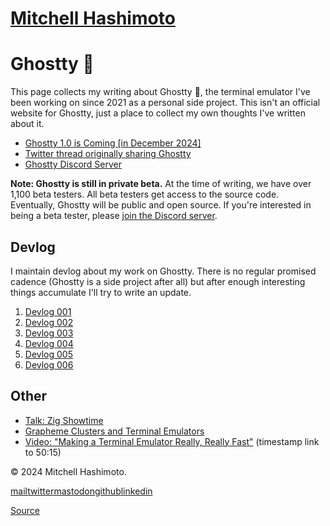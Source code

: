 [Mitchell Hashimoto](/)
=======================

Ghostty 👻
==========

This page collects my writing about Ghostty 👻, the terminal emulator I've been working on since 2021 as a personal side project. This isn't an official website for Ghostty, just a place to collect my own thoughts I've written about it.

* [Ghostty 1.0 is Coming \[in December 2024\]](/writing/ghostty-is-coming)
* [Twitter thread originally sharing Ghostty](https://twitter.com/mitchellh/status/1662217955424493570)
* [Ghostty Discord Server](https://discord.gg/ghostty)

**Note: Ghostty is still in private beta.** At the time of writing, we have over 1,100 beta testers. All beta testers get access to the source code. Eventually, Ghostty will be public and open source. If you're interested in being a beta tester, please [join the Discord server](https://discord.gg/ghostty).

[](#devlog)Devlog
-----------------

I maintain devlog about my work on Ghostty. There is no regular promised cadence (Ghostty is a side project after all) but after enough interesting things accumulate I'll try to write an update.

1.  [Devlog 001](/writing/ghostty-devlog-001)
2.  [Devlog 002](/writing/ghostty-devlog-002)
3.  [Devlog 003](/writing/ghostty-devlog-003)
4.  [Devlog 004](/writing/ghostty-devlog-004)
5.  [Devlog 005](/writing/ghostty-devlog-005)
6.  [Devlog 006](/writing/ghostty-devlog-006)

[](#other)Other
---------------

* [Talk: Zig Showtime](/writing/ghostty-and-useful-zig-patterns)
* [Grapheme Clusters and Terminal Emulators](/writing/grapheme-clusters-in-terminals)
* [Video: "Making a Terminal Emulator Really, Really Fast"](https://www.youtube.com/watch?v=cPaGkEesw20&t=3015s) (timestamp link to 50:15)

© 2024 Mitchell Hashimoto.

[mail](mailto:m@mitchellh.com)[twitter](https://twitter.com/mitchellh)[mastodon](https://hachyderm.io/@mitchellh)[github](https://github.com/mitchellh)[linkedin](https://www.linkedin.com/in/mitchellh)

[Source](https://mitchellh.com/ghostty)